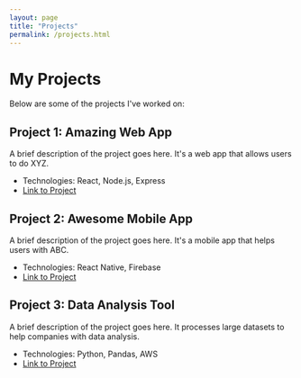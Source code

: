 ```yaml
---
layout: page
title: "Projects"
permalink: /projects.html
---
```


# My Projects

Below are some of the projects I've worked on:

## Project 1: Amazing Web App
A brief description of the project goes here. It's a web app that allows users to do XYZ.

- Technologies: React, Node.js, Express
- [Link to Project](#)

## Project 2: Awesome Mobile App
A brief description of the project goes here. It's a mobile app that helps users with ABC.

- Technologies: React Native, Firebase
- [Link to Project](#)

## Project 3: Data Analysis Tool
A brief description of the project goes here. It processes large datasets to help companies with data analysis.

- Technologies: Python, Pandas, AWS
- [Link to Project](#)
